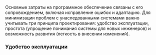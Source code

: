 Основные затраты на программное обеспечение связаны с его сопровождением, включая исправление ошибок и адаптацию. Для минимизации проблем с унаследованными системами важно учитывать три принципа проектирования: удобство эксплуатации, простота (упрощение понимания системы для новых инженеров) и возможность развития (легкость в внесении изменений).

### Удобство эксплуатации

